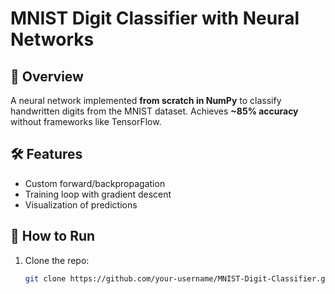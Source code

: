 # MNIST Digit Classifier with Neural Networks


## 📌 Overview
A neural network implemented **from scratch in NumPy** to classify handwritten digits from the MNIST dataset. Achieves **~85% accuracy** without frameworks like TensorFlow.

## 🛠️ Features
- Custom forward/backpropagation
- Training loop with gradient descent
- Visualization of predictions

## 🚀 How to Run
1. Clone the repo:
   ```bash
   git clone https://github.com/your-username/MNIST-Digit-Classifier.git
